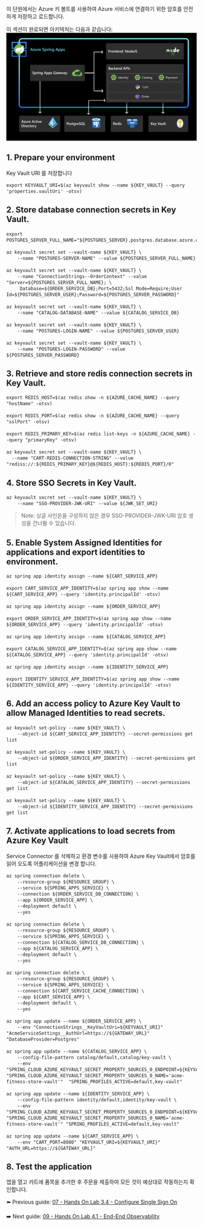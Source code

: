 이 단원에서는 Azure 키 볼트를 사용하여 Azure 서비스에 연결하기 위한 암호를 안전하게 저장하고 로드합니다.

이 섹션이 완료되면 아키텍처는 다음과 같습니다:
![architecture](images/key-vault.png) 

## 1. Prepare your environment

Key Vault URI 를 저장합니다

```shell
export KEYVAULT_URI=$(az keyvault show --name ${KEY_VAULT} --query 'properties.vaultUri' -otsv)
```
## 2. Store database connection secrets in Key Vault.

```shell
export POSTGRES_SERVER_FULL_NAME="${POSTGRES_SERVER}.postgres.database.azure.com"

az keyvault secret set --vault-name ${KEY_VAULT} \
    --name "POSTGRES-SERVER-NAME" --value ${POSTGRES_SERVER_FULL_NAME}

az keyvault secret set --vault-name ${KEY_VAULT} \
    --name "ConnectionStrings--OrderContext" --value "Server=${POSTGRES_SERVER_FULL_NAME}; \
     Database=${ORDER_SERVICE_DB};Port=5432;Ssl Mode=Require;User Id=${POSTGRES_SERVER_USER};Password=${POSTGRES_SERVER_PASSWORD}"
    
az keyvault secret set --vault-name ${KEY_VAULT} \
    --name "CATALOG-DATABASE-NAME" --value ${CATALOG_SERVICE_DB}
    
az keyvault secret set --vault-name ${KEY_VAULT} \
    --name "POSTGRES-LOGIN-NAME" --value ${POSTGRES_SERVER_USER}
    
az keyvault secret set --vault-name ${KEY_VAULT} \
    --name "POSTGRES-LOGIN-PASSWORD" --value ${POSTGRES_SERVER_PASSWORD}
```

## 3. Retrieve and store redis connection secrets in Key Vault.

```shell
export REDIS_HOST=$(az redis show -n ${AZURE_CACHE_NAME} --query "hostName" -otsv)

export REDIS_PORT=$(az redis show -n ${AZURE_CACHE_NAME} --query "sslPort" -otsv)

export REDIS_PRIMARY_KEY=$(az redis list-keys -n ${AZURE_CACHE_NAME} --query "primaryKey" -otsv)

az keyvault secret set --vault-name ${KEY_VAULT} \
  --name "CART-REDIS-CONNECTION-STRING" --value "rediss://:${REDIS_PRIMARY_KEY}@${REDIS_HOST}:${REDIS_PORT}/0"  
```

## 4. Store SSO Secrets in Key Vault.

```shell
az keyvault secret set --vault-name ${KEY_VAULT} \
    --name "SSO-PROVIDER-JWK-URI" --value ${JWK_SET_URI}
```

> Note: 싱글 사인온을 구성하지 않은 경우 SSO-PROVIDER-JWK-URI 암호 생성을 건너뛸 수 있습니다.

## 5. Enable System Assigned Identities for applications and export identities to environment.

```shell
az spring app identity assign --name ${CART_SERVICE_APP}

export CART_SERVICE_APP_IDENTITY=$(az spring app show --name ${CART_SERVICE_APP} --query 'identity.principalId' -otsv)

az spring app identity assign --name ${ORDER_SERVICE_APP}

export ORDER_SERVICE_APP_IDENTITY=$(az spring app show --name ${ORDER_SERVICE_APP} --query 'identity.principalId' -otsv)

az spring app identity assign --name ${CATALOG_SERVICE_APP}

export CATALOG_SERVICE_APP_IDENTITY=$(az spring app show --name ${CATALOG_SERVICE_APP} --query 'identity.principalId' -otsv)

az spring app identity assign --name ${IDENTITY_SERVICE_APP}

export IDENTITY_SERVICE_APP_IDENTITY=$(az spring app show --name ${IDENTITY_SERVICE_APP} --query 'identity.principalId' -otsv)
```

## 6. Add an access policy to Azure Key Vault to allow Managed Identities to read secrets.

```shell
az keyvault set-policy --name ${KEY_VAULT} \
    --object-id ${CART_SERVICE_APP_IDENTITY} --secret-permissions get list
    
az keyvault set-policy --name ${KEY_VAULT} \
    --object-id ${ORDER_SERVICE_APP_IDENTITY} --secret-permissions get list

az keyvault set-policy --name ${KEY_VAULT} \
    --object-id ${CATALOG_SERVICE_APP_IDENTITY} --secret-permissions get list

az keyvault set-policy --name ${KEY_VAULT} \
    --object-id ${IDENTITY_SERVICE_APP_IDENTITY} --secret-permissions get list
```

## 7. Activate applications to load secrets from Azure Key Vault

Service Connector 를 삭제하고 환경 변수를 사용하여 Azure Key Vault에서 암호를 읽어 오도록 어플리케이션을 변경 합니다.

```shell
az spring connection delete \
    --resource-group ${RESOURCE_GROUP} \
    --service ${SPRING_APPS_SERVICE} \
    --connection ${ORDER_SERVICE_DB_CONNECTION} \
    --app ${ORDER_SERVICE_APP} \
    --deployment default \
    --yes 

az spring connection delete \
    --resource-group ${RESOURCE_GROUP} \
    --service ${SPRING_APPS_SERVICE} \
    --connection ${CATALOG_SERVICE_DB_CONNECTION} \
    --app ${CATALOG_SERVICE_APP} \
    --deployment default \
    --yes 

az spring connection delete \
    --resource-group ${RESOURCE_GROUP} \
    --service ${SPRING_APPS_SERVICE} \
    --connection ${CART_SERVICE_CACHE_CONNECTION} \
    --app ${CART_SERVICE_APP} \
    --deployment default \
    --yes 
    
az spring app update --name ${ORDER_SERVICE_APP} \
    --env "ConnectionStrings__KeyVaultUri=${KEYVAULT_URI}" "AcmeServiceSettings__AuthUrl=https://${GATEWAY_URL}" "DatabaseProvider=Postgres"

az spring app update --name ${CATALOG_SERVICE_APP} \
    --config-file-pattern catalog/default,catalog/key-vault \
    --env "SPRING_CLOUD_AZURE_KEYVAULT_SECRET_PROPERTY_SOURCES_0_ENDPOINT=${KEYVAULT_URI}" "SPRING_CLOUD_AZURE_KEYVAULT_SECRET_PROPERTY_SOURCES_0_NAME='acme-fitness-store-vault'"  "SPRING_PROFILES_ACTIVE=default,key-vault"
    
az spring app update --name ${IDENTITY_SERVICE_APP} \
    --config-file-pattern identity/default,identity/key-vault \
    --env "SPRING_CLOUD_AZURE_KEYVAULT_SECRET_PROPERTY_SOURCES_0_ENDPOINT=${KEYVAULT_URI}" "SPRING_CLOUD_AZURE_KEYVAULT_SECRET_PROPERTY_SOURCES_0_NAME='acme-fitness-store-vault'" "SPRING_PROFILES_ACTIVE=default,key-vault"
    
az spring app update --name ${CART_SERVICE_APP} \
    --env "CART_PORT=8080" "KEYVAULT_URI=${KEYVAULT_URI}" "AUTH_URL=https://${GATEWAY_URL}"
```

## 8. Test the application
앱을 열고 카트에 품목을 추가한 후 주문을 제출하여 모든 것이 예상대로 작동하는지 확인합니다.

⬅️ Previous guide: [07 - Hands On Lab 3.4 - Configure Single Sign On](../07-hol-3.4-configure-single-signon/README.md)

➡️ Next guide: [09 - Hands On Lab 4.1 - End-End Observability](../09-hol-4.1-end-to-end-observability/README.md)